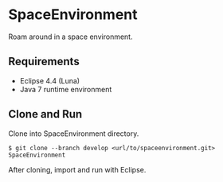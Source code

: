 # SpaceEnvironment

Roam around in a space environment.

## Requirements

* Eclipse 4.4 (Luna)
* Java 7 runtime environment

## Clone and Run

Clone into SpaceEnvironment directory.

```
$ git clone --branch develop <url/to/spaceenvironment.git> SpaceEnvironment
```

After cloning, import and run with Eclipse.
